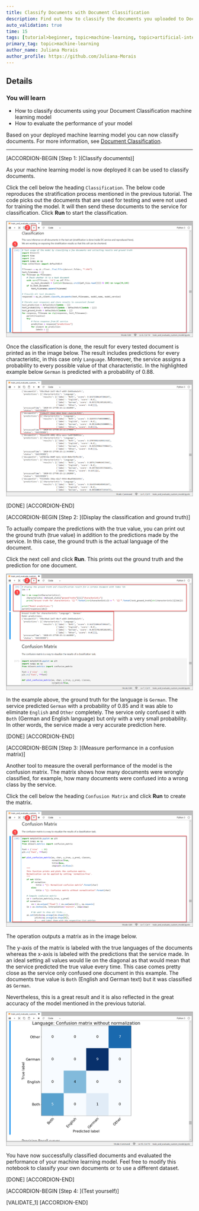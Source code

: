 ```yaml
---
title: Classify Documents with Document Classification
description: Find out how to classify the documents you uploaded to Document Classification using your machine learning model.
auto_validation: true
time: 15
tags: [tutorial>beginner, topic>machine-learning, topic>artificial-intelligence, topic>cloud, products>sap-business-technology-platform, products>sap-ai-business-services, products>document-classification, tutorial>license]
primary_tag: topic>machine-learning
author_name: Juliana Morais
author_profile: https://github.com/Juliana-Morais
---
```


## Details
### You will learn
  - How to classify documents using your Document Classification machine learning model
  - How to evaluate the performance of your model

Based on your deployed machine learning model you can now classify documents. For more information, see [Document Classification](https://help.sap.com/viewer/ca60cd2ed44f4261a3ae500234c46f37/SHIP/en-US).

---

[ACCORDION-BEGIN [Step 1: ](Classify documents)]

As your machine learning model is now deployed it can be used to classify documents.

Click the cell below the heading `Classification`. The below code reproduces the stratification process mentioned in the previous tutorial. The code picks out the documents that are used for testing and were not used for training the model. It will then send these documents to the service for classification. Click **Run** to start the classification.

![Classify Documents](classify-documents.png)

Once the classification is done, the result for every tested document is printed as in the image below. The result includes predictions for every characteristic, in this case only `Language`. Moreover, the service assigns a probability to every possible value of that characteristic. In the highlighted example below `German` is predicted with a probability of 0.88.

![Classification Results](classification-results.png)

[DONE]
[ACCORDION-END]


[ACCORDION-BEGIN [Step 2: ](Display the classification and ground truth)]

To actually compare the predictions with the true value, you can print out the ground truth (true value) in addition to the predictions made by the service. In this case, the ground truth is the actual language of the document.

Click the next cell and click **Run**. This prints out the ground truth and the prediction for one document.

![Ground Truth Comparison](ground-truth.png)

In the example above, the ground truth for the language is `German`. The service predicted `German` with a probability of 0.85 and it was able to eliminate `English` and `Other` completely. The service only confused it with `Both` (German and English language) but only with a very small probability. In other words, the service made a very accurate prediction here.

[DONE]
[ACCORDION-END]


[ACCORDION-BEGIN [Step 3: ](Measure performance in a confusion matrix)]

Another tool to measure the overall performance of the model is the confusion matrix. The matrix shows how many documents were wrongly classified, for example, how many documents were confused into a wrong class by the service.

Click the cell below the heading `Confusion Matrix` and click **Run** to create the matrix.

![Confusion Matrix](confusion-matrix.png)

The operation outputs a matrix as in the image below.

The y-axis of the matrix is labeled with the true languages of the documents whereas the x-axis is labeled with the predictions that the service made. In an ideal setting all values would lie on the diagonal as that would mean that the service predicted the true value every time. This case comes pretty close as the service only confused one document in this example. The documents true value is `Both` (English and German text) but it was classified as `German`.

Nevertheless, this is a great result and it is also reflected in the great accuracy of the model mentioned in the previous tutorial.

![Confusion Matrix Result](confusion-matrix-result.png)

You have now successfully classified documents and evaluated the performance of your machine learning model. Feel free to modify this notebook to classify your own documents or to use a different dataset.

[DONE]
[ACCORDION-END]


[ACCORDION-BEGIN [Step 4: ](Test yourself)]

[VALIDATE_1]
[ACCORDION-END]
